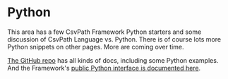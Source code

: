 # Python

This area has a few CsvPath Framework Python starters and some discussion of CsvPath Language vs. Python. There is of course lots more Python snippets on other pages. More are coming over time. &#x20;

[The GitHub repo](https://github.com/csvpath/csvpath) has all kinds of docs, including some Python examples. And the Framework's [public Python interface is documented here](https://csvpath.github.io/csvpath/csvpath.html).
